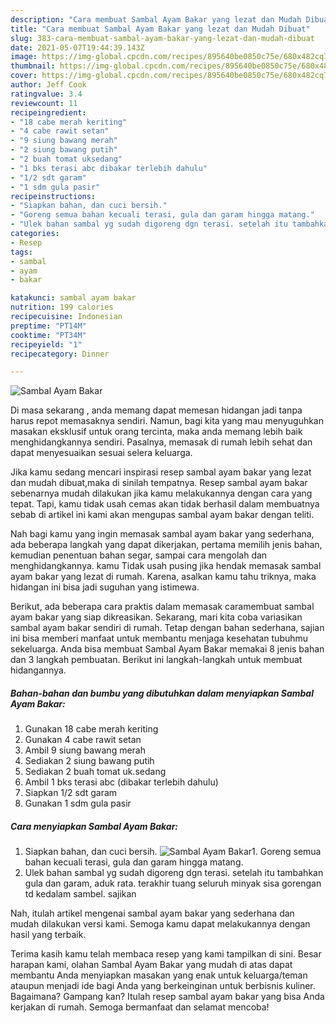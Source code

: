 ```yaml
---
description: "Cara membuat Sambal Ayam Bakar yang lezat dan Mudah Dibuat"
title: "Cara membuat Sambal Ayam Bakar yang lezat dan Mudah Dibuat"
slug: 383-cara-membuat-sambal-ayam-bakar-yang-lezat-dan-mudah-dibuat
date: 2021-05-07T19:44:39.143Z
image: https://img-global.cpcdn.com/recipes/895640be0850c75e/680x482cq70/sambal-ayam-bakar-foto-resep-utama.jpg
thumbnail: https://img-global.cpcdn.com/recipes/895640be0850c75e/680x482cq70/sambal-ayam-bakar-foto-resep-utama.jpg
cover: https://img-global.cpcdn.com/recipes/895640be0850c75e/680x482cq70/sambal-ayam-bakar-foto-resep-utama.jpg
author: Jeff Cook
ratingvalue: 3.4
reviewcount: 11
recipeingredient:
- "18 cabe merah keriting"
- "4 cabe rawit setan"
- "9 siung bawang merah"
- "2 siung bawang putih"
- "2 buah tomat uksedang"
- "1 bks terasi abc dibakar terlebih dahulu"
- "1/2 sdt garam"
- "1 sdm gula pasir"
recipeinstructions:
- "Siapkan bahan, dan cuci bersih."
- "Goreng semua bahan kecuali terasi, gula dan garam hingga matang."
- "Ulek bahan sambal yg sudah digoreng dgn terasi. setelah itu tambahkan gula dan garam, aduk rata. terakhir tuang seluruh minyak sisa gorengan td kedalam sambel. sajikan"
categories:
- Resep
tags:
- sambal
- ayam
- bakar

katakunci: sambal ayam bakar 
nutrition: 199 calories
recipecuisine: Indonesian
preptime: "PT14M"
cooktime: "PT34M"
recipeyield: "1"
recipecategory: Dinner

---
```



![Sambal Ayam Bakar](https://img-global.cpcdn.com/recipes/895640be0850c75e/680x482cq70/sambal-ayam-bakar-foto-resep-utama.jpg)

Di masa  sekarang , anda memang dapat memesan hidangan jadi tanpa harus repot memasaknya sendiri. Namun, bagi kita yang mau menyuguhkan masakan eksklusif untuk orang tercinta, maka anda memang lebih baik menghidangkannya sendiri. Pasalnya, memasak di rumah lebih sehat dan dapat menyesuaikan sesuai selera keluarga.

Jika kamu sedang mencari inspirasi resep sambal ayam bakar yang lezat dan mudah dibuat,maka di sinilah tempatnya. Resep sambal ayam bakar  sebenarnya mudah dilakukan jika kamu melakukannya dengan cara yang tepat. Tapi, kamu tidak usah cemas akan tidak berhasil dalam membuatnya 
sebab di artikel ini kami akan mengupas sambal ayam bakar dengan teliti.  



Nah bagi kamu yang ingin memasak sambal ayam bakar yang sederhana, ada beberapa langkah yang dapat dikerjakan, pertama memilih jenis bahan, kemudian penentuan bahan segar, sampai cara mengolah dan menghidangkannya. kamu Tidak usah pusing jika hendak memasak sambal ayam bakar yang lezat di rumah. Karena, asalkan kamu  tahu triknya, maka hidangan ini bisa jadi suguhan yang istimewa.

Berikut, ada beberapa cara praktis  dalam memasak caramembuat sambal ayam bakar yang siap dikreasikan. Sekarang, mari kita coba variasikan sambal ayam bakar sendiri di rumah. Tetap dengan bahan sederhana, sajian ini bisa memberi manfaat untuk membantu menjaga kesehatan tubuhmu sekeluarga. Anda bisa membuat Sambal Ayam Bakar memakai 8 jenis bahan dan 3 langkah pembuatan. Berikut ini langkah-langkah untuk membuat hidangannya.

<!--inarticleads1-->

##### Bahan-bahan dan bumbu yang dibutuhkan dalam menyiapkan Sambal Ayam Bakar:

1. Gunakan 18 cabe merah keriting
1. Gunakan 4 cabe rawit setan
1. Ambil 9 siung bawang merah
1. Sediakan 2 siung bawang putih
1. Sediakan 2 buah tomat uk.sedang
1. Ambil 1 bks terasi abc (dibakar terlebih dahulu)
1. Siapkan 1/2 sdt garam
1. Gunakan 1 sdm gula pasir




<!--inarticleads2-->

##### Cara menyiapkan Sambal Ayam Bakar:

1. Siapkan bahan, dan cuci bersih.
<img src="https://img-global.cpcdn.com/steps/e10c641a03fe974c/160x128cq70/sambal-ayam-bakar-langkah-memasak-1-foto.jpg" alt="Sambal Ayam Bakar">1. Goreng semua bahan kecuali terasi, gula dan garam hingga matang.
1. Ulek bahan sambal yg sudah digoreng dgn terasi. setelah itu tambahkan gula dan garam, aduk rata. terakhir tuang seluruh minyak sisa gorengan td kedalam sambel. sajikan




Nah, itulah artikel mengenai  sambal ayam bakar  yang sederhana dan mudah dilakukan versi kami. Semoga kamu dapat melakukannya dengan hasil yang terbaik. 

Terima kasih kamu telah membaca resep yang kami tampilkan di sini. Besar harapan kami, olahan  Sambal Ayam Bakar yang mudah di atas dapat membantu Anda menyiapkan masakan yang enak untuk keluarga/teman ataupun menjadi ide bagi Anda yang berkeinginan untuk berbisnis kuliner. Bagaimana? Gampang kan? Itulah resep sambal ayam bakar yang bisa Anda kerjakan di rumah. Semoga bermanfaat dan selamat mencoba!

